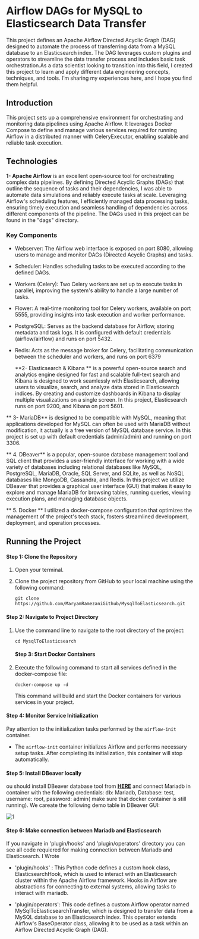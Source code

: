 # Airflow DAGs for MySQL to Elasticsearch Data Transfer
This project defines an Apache Airflow Directed Acyclic Graph (DAG) designed to automate the process of transferring data from a MySQL database to an Elasticsearch index. The DAG leverages custom plugins and operators to streamline the data transfer process and includes basic task orchestration.As a data scientist looking to transition into this field, I created this project to learn and apply different data engineering concepts, techniques, and tools. I’m sharing my experiences here, and I hope you find them helpful.

## Introduction
This project sets up a comprehensive environment for orchestrating and monitoring data pipelines using Apache Airflow. It leverages Docker Compose to define and manage various services required for running Airflow in a distributed manner with CeleryExecutor, enabling scalable and reliable task execution.

## Technologies
**1- Apache Airflow**
 is an excellent open-source tool for orchestrating complex data pipelines. By defining Directed Acyclic Graphs (DAGs) that outline the sequence of tasks and their dependencies, I was able to automate data simulations and reliably execute tasks at scale. Leveraging Airflow's scheduling features, I efficiently managed data processing tasks, ensuring timely execution and seamless handling of dependencies across different components of the pipeline. The DAGs used in this project can be found in the "dags" directory.
### Key Components
- Webserver: The Airflow web interface is exposed on port 8080, allowing users to manage and monitor DAGs (Directed Acyclic Graphs) and tasks.
- Scheduler: Handles scheduling tasks to be executed according to the defined DAGs.
- Workers (Celery): Two Celery workers are set up to execute tasks in parallel, improving the system's ability to handle a large number of tasks.
- Flower: A real-time monitoring tool for Celery workers, available on port 5555, providing insights into task execution and worker performance.
- PostgreSQL: Serves as the backend database for Airflow, storing metadata and task logs. It is configured with default credentials (airflow/airflow) and runs on port 5432.
- Redis: Acts as the message broker for Celery, facilitating communication between the scheduler and workers, and runs on port 6379

  **2- Elasticsearch & Kibana **
   is a powerful open-source search and analytics engine designed for fast and scalable full-text search and Kibana is designed to work seamlessly with Elasticsearch, allowing users to visualize, search, and analyze data stored in Elasticsearch indices. By creating and customize dashboards in Kibana to display multiple visualizations on a single screen. In this project,  Elasticsearch runs on port 9200, and Kibana on port 5601.


** 3- MariaDB** 
   is designed to be compatible with MySQL, meaning that applications developed for MySQL can often be used with MariaDB without modification, it actually is a free version of MySQL database service. In this project is set up with default credentials (admin/admin) and running on port 3306.

** 4. DBeaver**
   is a popular, open-source database management tool and SQL client that provides a user-friendly interface for working with a wide variety of databases including relational databases like MySQL, PostgreSQL, MariaDB, Oracle, SQL Server, and SQLite, as well as NoSQL databases like MongoDB, Cassandra, and Redis. In this project we utilize DBeaver that provides a graphical user interface (GUI) that makes it easy to explore and manage MariaDB for browsing tables, running queries, viewing execution plans, and managing database objects.

** 5. Docker **
   I utilized a docker-compose configuration that optimizes the management of the project's tech stack, fosters streamlined development, deployment, and operation processes.

## Running the Project
#### Step 1: Clone the Repository
1. Open your terminal.
2. Clone the project repository from GitHub to your local machine using the following command:

   ```
   git clone https://github.com/MaryamRamezaniGithub/MysqlToElasticsearch.git
   ```
#### Step 2: Navigate to Project Directory
1. Use the command line to navigate to the root directory of the project:

   ```
   cd MysqlToElasticsearch
   ```
   #### Step 3: Start Docker Containers
1. Execute the following command to start all services defined in the docker-compose file:
   
   ```
   docker-compose up -d
   ```
   This command will build and start the Docker containers for various services in your project.
  #### Step 4: Monitor Service Initialization
 Pay attention to the initialization tasks performed by the `airflow-init` container.
   - The `airflow-init` container initializes Airflow and performs necessary setup tasks. After completing its initialization, this container will stop automatically.

 #### Step 5: Install DBeaver locally
 ou should install DBeaver database tool from [**HERE**](https://dbeaver.io/download/) and connect Mariadb in container with the following credentials: db: Mariadb, Database: test, username: root, password: admin( make sure that docker container is still running). We careate the following demo table in DBeaver GUI:
 
 ![1](https://github.com/user-attachments/assets/53e80a5c-ef1b-4984-a229-5d18d031a31e)

 #### Step 6: Make connection between Mariadb and Elasticsearch
If you navigate in 'plugin/hooks' and 'plugin/operators' directory you can see all code requiered for making connection between Mariadb and Elasticsearch. I Wrote 

- 'plugin/hooks' : This Python code defines a custom hook class, ElasticsearchHook, which is used to interact with an Elasticsearch cluster within the Apache Airflow framework. Hooks in Airflow are abstractions for connecting to external systems, allowing tasks to interact with mariadb.
  
- 'plugin/operators': This code defines a custom Airflow operator named MySqlToElasticsearchTransfer, which is designed to transfer data from a MySQL database to an Elasticsearch index. This operator extends Airflow's BaseOperator class, allowing it to be used as a task within an Airflow Directed Acyclic Graph (DAG). 

 
